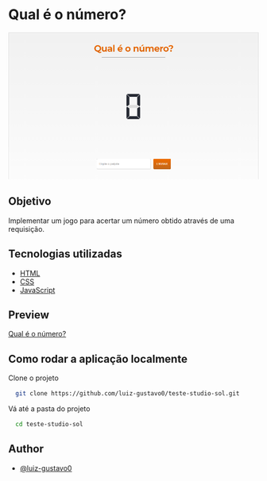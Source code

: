 # Qual é o número?

![Imagem](img/game.png)

## Objetivo

Implementar um jogo para acertar um número obtido através de uma requisição.

## Tecnologias utilizadas

- [HTML](https://developer.mozilla.org/pt-BR/docs/Web/HTML)
- [CSS](https://developer.mozilla.org/pt-BR/docs/Web/CSS)
- [JavaScript](https://developer.mozilla.org/pt-BR/docs/Web/JavaScript)

## Preview

[Qual é o número?](https://luiz-gustavo0.github.io/teste-studio-sol/)

## Como rodar a aplicação localmente

Clone o projeto

```bash
  git clone https://github.com/luiz-gustavo0/teste-studio-sol.git
```

Vá até a pasta do projeto

```bash
  cd teste-studio-sol
```

## Author

- [@luiz-gustavo0](https://linkedin.com/in/luiz-gustavo0)
